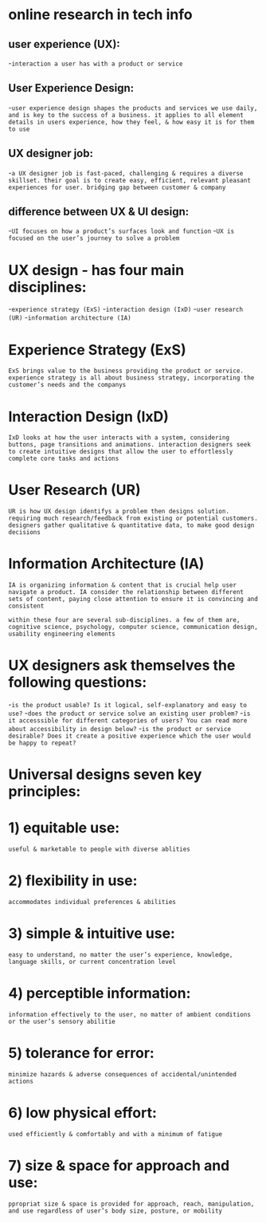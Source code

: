 # online research in tech info

## user experience (UX):

-`interaction a user has with a product or service`

## User Experience Design:

-`user experience design shapes the products and services we use daily, and is key to the success of a business. it applies to all element details in users experience, how they feel, & how easy it is for them to use`

## UX designer job:

-`a UX designer job is fast-paced, challenging & requires a diverse skillset. their goal is to create easy, efficient, relevant pleasant experiences for user. bridging gap between customer & company`

## difference between UX & UI design:

-`UI focuses on how a product’s surfaces look and function` -`UX is focused on the user’s journey to solve a problem`

# UX design - has four main disciplines:

-`experience strategy (ExS)` -`interaction design (IxD)` -`user research (UR)` -`information architecture (IA)`

# Experience Strategy (ExS)

`ExS brings value to the business providing the product or service. experience strategy is all about business strategy, incorporating the customer’s needs and the companys`

# Interaction Design (IxD)

`IxD looks at how the user interacts with a system, considering buttons, page transitions and animations. interaction designers seek to create intuitive designs that allow the user to effortlessly complete core tasks and actions`

# User Research (UR)

`UR is how UX design identifys a problem then designs solution. requiring much research/feedback from existing or potential customers. designers gather qualitative & quantitative data, to make good design decisions`

# Information Architecture (IA)

`IA is organizing information & content that is crucial help user navigate a product. IA consider the relationship between different sets of content, paying close attention to ensure it is convincing and consistent`

`within these four are several sub-disciplines. a few of them are, cognitive science, psychology, computer science, communication design, usability engineering elements`

# UX designers ask themselves the following questions:

-`is the product usable? Is it logical, self-explanatory and easy to use?` -`does the product or service solve an existing user problem?` -`is it accesssible for different categories of users? You can read more about accessibility in design below?` -`is the product or service desirable? Does it create a positive experience which the user would be happy to repeat?`

# Universal designs seven key principles:

# 1) equitable use:

`useful & marketable to people with diverse ablities`

# 2) flexibility in use:

`accommodates individual preferences & abilities`

# 3) simple & intuitive use:

`easy to understand, no matter the user’s experience, knowledge, language skills, or current concentration level`

# 4) perceptible information:

`information effectively to the user, no matter of ambient conditions or the user’s sensory abilitie`

# 5) tolerance for error:

`minimize hazards & adverse consequences of accidental/unintended actions`

# 6) low physical effort:

`used efficiently & comfortably and with a minimum of fatigue`

# 7) size & space for approach and use:

`ppropriat size & space is provided for approach, reach, manipulation, and use regardless of user’s body size, posture, or mobility`
